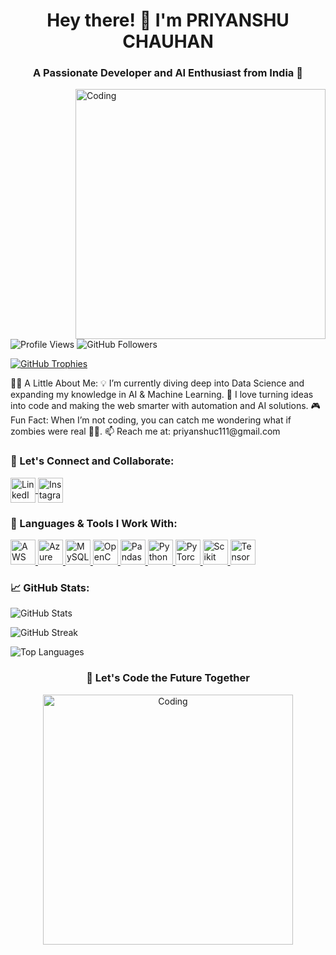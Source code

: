 <h1 align="center">Hey there! 👋 I'm PRIYANSHU CHAUHAN</h1> <h3 align="center">A Passionate Developer and AI Enthusiast from India 🚀</h3> <img align="right" alt="Coding" width="400" src="https://media1.giphy.com/media/zbzuZgxt23h8ywu7Bm/giphy.webp?cid=ecf05e47sxptigi2rxx0e7fqtp7pjwig5k14jjku9orzrscc&ep=v1_gifs_search&rid=giphy.webp&ct=g"> <p align="left"> <img src="https://komarev.com/ghpvc/?username=priyanshuc0007&label=Profile%20views&color=0e75b6&style=flat" alt="Profile Views" /> <img src="https://img.shields.io/github/followers/priyanshuc0007?label=Followers&style=social" alt="GitHub Followers" /> </p> <p align="left"> <a href="https://github.com/ryo-ma/github-profile-trophy"><img src="https://github-profile-trophy.vercel.app/?username=priyanshuc0007&theme=onedark" alt="GitHub Trophies" /></a> </p>
🧑‍💻 A Little About Me:
💡 I’m currently diving deep into Data Science and expanding my knowledge in AI & Machine Learning.
🔭 I love turning ideas into code and making the web smarter with automation and AI solutions.
🎮 Fun Fact: When I’m not coding, you can catch me wondering what if zombies were real 🧟‍♂️.
📫 Reach me at: priyanshuc111@gmail.com
<h3 align="left">🔗 Let's Connect and Collaborate:</h3> <p align="left"> <a href="https://linkedin.com/in/priyanshu-chauhan-62517a26a" target="_blank"> <img align="center" src="https://img.icons8.com/color/48/000000/linkedin.png" alt="LinkedIn" width="40" height="40"/> </a> <a href="https://instagram.com/aryanchauhan_00007" target="blank"> <img align="center" src="https://img.icons8.com/color/48/000000/instagram-new--v1.png" alt="Instagram" width="40" height="40"/> </a> </p>
<h3 align="left">🚀 Languages & Tools I Work With:</h3> <p align="left"> <a href="https://aws.amazon.com" target="_blank" rel="noreferrer"> <img src="https://img.icons8.com/color/48/000000/amazon-web-services.png" alt="AWS" width="40" height="40"/> </a> <a href="https://azure.microsoft.com/en-in/" target="_blank" rel="noreferrer"> <img src="https://img.icons8.com/fluency/48/000000/azure.png" alt="Azure" width="40" height="40"/> </a> <a href="https://www.mysql.com/" target="_blank" rel="noreferrer"> <img src="https://img.icons8.com/color/48/000000/mysql-logo.png" alt="MySQL" width="40" height="40"/> </a> <a href="https://opencv.org/" target="_blank" rel="noreferrer"> <img src="https://img.icons8.com/fluency/48/000000/opencv.png" alt="OpenCV" width="40" height="40"/> </a> <a href="https://pandas.pydata.org/" target="_blank" rel="noreferrer"> <img src="https://img.icons8.com/color/48/000000/pandas.png" alt="Pandas" width="40" height="40"/> </a> <a href="https://www.python.org" target="_blank" rel="noreferrer"> <img src="https://img.icons8.com/color/48/000000/python--v1.png" alt="Python" width="40" height="40"/> </a> <a href="https://pytorch.org/" target="_blank" rel="noreferrer"> <img src="https://img.icons8.com/color/48/000000/pytorch.png" alt="PyTorch" width="40" height="40"/> </a> <a href="https://scikit-learn.org/" target="_blank" rel="noreferrer"> <img src="https://upload.wikimedia.org/wikipedia/commons/0/05/Scikit_learn_logo_small.svg" alt="Scikit Learn" width="40" height="40"/> </a> <a href="https://www.tensorflow.org" target="_blank" rel="noreferrer"> <img src="https://img.icons8.com/color/48/000000/tensorflow.png" alt="TensorFlow" width="40" height="40"/> </a> </p>
<h3 align="left">📈 GitHub Stats:</h3> <p> <img align="center" src="https://github-readme-stats.vercel.app/api?username=priyanshuc0007&show_icons=true&theme=radical" alt="GitHub Stats" /> </p> <p> <img align="center" src="https://github-readme-streak-stats.herokuapp.com/?user=priyanshuc0007&theme=radical" alt="GitHub Streak" /> </p> <p> <img align="center" src="https://github-readme-stats.vercel.app/api/top-langs?username=priyanshuc0007&show_icons=true&theme=radical&layout=compact" alt="Top Languages" /> </p>
<h3 align="center">🌟 Let's Code the Future Together</h3> <p align="center"> <img alt="Coding" width="400" src="https://media.giphy.com/media/v1.Y2lkPTc5MGI3NjExZzU3ZmY5ZDlmN2ZhMGMzOTFjN2JlNjgwNDcxZDdjYzg0OWRlMzgzYyZjdD1z/giphy.gif"> </p>
